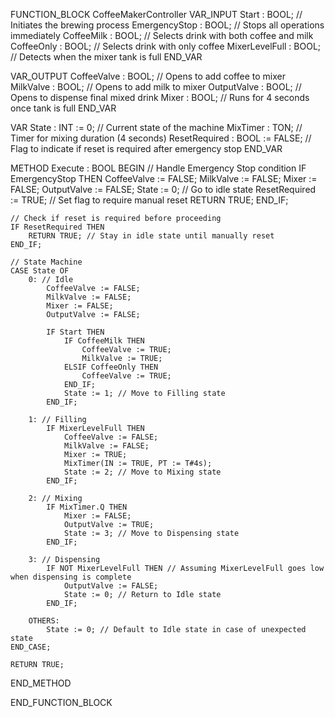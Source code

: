 FUNCTION_BLOCK CoffeeMakerController
VAR_INPUT
    Start : BOOL;              // Initiates the brewing process
    EmergencyStop : BOOL;      // Stops all operations immediately
    CoffeeMilk : BOOL;         // Selects drink with both coffee and milk
    CoffeeOnly : BOOL;         // Selects drink with only coffee
    MixerLevelFull : BOOL;     // Detects when the mixer tank is full
END_VAR

VAR_OUTPUT
    CoffeeValve : BOOL;        // Opens to add coffee to mixer
    MilkValve : BOOL;          // Opens to add milk to mixer
    OutputValve : BOOL;        // Opens to dispense final mixed drink
    Mixer : BOOL;              // Runs for 4 seconds once tank is full
END_VAR

VAR
    State : INT := 0;           // Current state of the machine
    MixTimer : TON;             // Timer for mixing duration (4 seconds)
    ResetRequired : BOOL := FALSE; // Flag to indicate if reset is required after emergency stop
END_VAR

METHOD Execute : BOOL
BEGIN
    // Handle Emergency Stop condition
    IF EmergencyStop THEN
        CoffeeValve := FALSE;
        MilkValve := FALSE;
        Mixer := FALSE;
        OutputValve := FALSE;
        State := 0; // Go to idle state
        ResetRequired := TRUE; // Set flag to require manual reset
        RETURN TRUE;
    END_IF;

    // Check if reset is required before proceeding
    IF ResetRequired THEN
        RETURN TRUE; // Stay in idle state until manually reset
    END_IF;

    // State Machine
    CASE State OF
        0: // Idle
            CoffeeValve := FALSE;
            MilkValve := FALSE;
            Mixer := FALSE;
            OutputValve := FALSE;

            IF Start THEN
                IF CoffeeMilk THEN
                    CoffeeValve := TRUE;
                    MilkValve := TRUE;
                ELSIF CoffeeOnly THEN
                    CoffeeValve := TRUE;
                END_IF;
                State := 1; // Move to Filling state
            END_IF;

        1: // Filling
            IF MixerLevelFull THEN
                CoffeeValve := FALSE;
                MilkValve := FALSE;
                Mixer := TRUE;
                MixTimer(IN := TRUE, PT := T#4s);
                State := 2; // Move to Mixing state
            END_IF;

        2: // Mixing
            IF MixTimer.Q THEN
                Mixer := FALSE;
                OutputValve := TRUE;
                State := 3; // Move to Dispensing state
            END_IF;

        3: // Dispensing
            IF NOT MixerLevelFull THEN // Assuming MixerLevelFull goes low when dispensing is complete
                OutputValve := FALSE;
                State := 0; // Return to Idle state
            END_IF;

        OTHERS:
            State := 0; // Default to Idle state in case of unexpected state
    END_CASE;

    RETURN TRUE;
END_METHOD

END_FUNCTION_BLOCK
